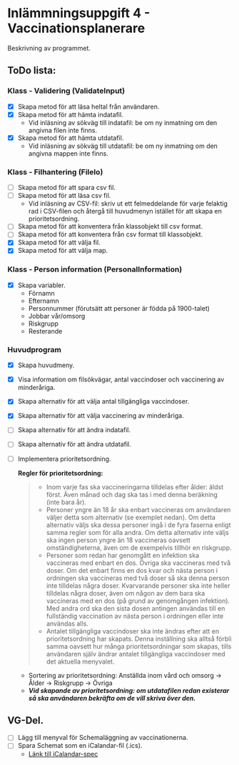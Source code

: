 # Inlämmningsuppgift 4 - Vaccinationsplanerare
Beskrivning av programmet.

## ToDo lista:

### Klass - Validering (ValidateInput)
- [x] Skapa metod för att läsa heltal från användaren.
- [x] Skapa metod för att hämta indatafil.
  * Vid inläsning av sökväg till indatafil: be om ny inmatning om den angivna filen inte finns.
- [x] Skapa metod för att hämta utdatafil.
  * Vid inläsning av sökväg till utdatafil: be om ny inmatning om den angivna mappen inte finns.

### Klass - Filhantering (FileIo)
- [ ] Skapa metod för att spara csv fil.
- [ ] Skapa metod för att läsa csv fil.
  * Vid inläsning av CSV-fil: skriv ut ett felmeddelande för varje felaktig rad i CSV-filen och återgå till huvudmenyn istället för att skapa en prioritetsordning.
- [ ] Skapa metod för att konventera från klassobjekt till csv format.
- [ ] Skapa metod för att konventera från csv format till klassobjekt.
- [x] Skapa metod för att välja fil.
- [x] Skapa metod för att välja map.

### Klass - Person information (PersonalInformation) 
- [x] Skapa variabler.
  * Förnamn
  * Efternamn
  * Personnummer (förutsätt att personer är födda på 1900-talet)
  * Jobbar vår/omsorg
  * Riskgrupp
  * Resterande

### Huvudprogram
- [x] Skapa huvudmeny.
- [x] Visa information om filsökvägar, antal vaccindoser och vaccinering av minderåriga.
- [x] Skapa alternativ för att välja antal tillgängliga vaccindoser.
- [x] Skapa alternativ för att välja vaccinering av minderåriga.
- [ ] Skapa alternativ för att ändra indatafil.
- [ ] Skapa alternativ för att ändra utdatafil.
- [ ] Implementera prioritetsordning.

    **Regler för prioritetsordning:**

    > * Inom varje fas ska vaccineringarna tilldelas efter ålder: äldst först. Även månad och dag ska tas i med denna beräkning (inte bara år).
    > * Personer yngre än 18 år ska enbart vaccineras om användaren väljer detta som alternativ (se exemplet nedan). Om detta alternativ väljs ska dessa personer ingå i de fyra faserna enligt samma               regler som för alla andra. Om detta alternativ inte väljs ska ingen person yngre än 18 vaccineras oavsett omständigheterna, även om de exempelvis tillhör en riskgrupp.
    > * Personer som redan har genomgått en infektion ska vaccineras med enbart en dos. Övriga ska vaccineras med två doser.
    >  Om det enbart finns en dos kvar och nästa person i ordningen ska vaccineras med två doser så ska denna person inte tilldelas några doser. Kvarvarande personer ska inte heller tilldelas några              doser, även om någon av dem bara ska vaccineras med en dos (på grund av genomgången infektion). Med andra ord ska den sista dosen antingen användas till en fullständig vaccination av nästa person         i ordningen eller inte användas alls.
   > * Antalet tillgängliga vaccindoser ska inte ändras efter att en prioritetsordning har skapats. Denna inställning ska alltså förbli samma oavsett hur många prioritetsordningar som skapas, tills              användaren själv ändrar antalet tillgängliga vaccindoser med det aktuella menyvalet.
  * Sortering av prioritetsordning: Anställda inom vård och omsorg -> Ålder -> Riskgrupp -> Övriga
  *  **_Vid skapande av prioritetsordning: om utdatafilen redan existerar så ska användaren bekräfta om de vill skriva över den._**

## VG-Del.

- [ ] Lägg till menyval för Schemaläggning av vaccinationerna.
- [ ] Spara Schemat som en iCalandar-fil (.ics).
  *  [Länk till iCalandar-spec](https://datatracker.ietf.org/doc/html/rfc5545)


    
    
    
